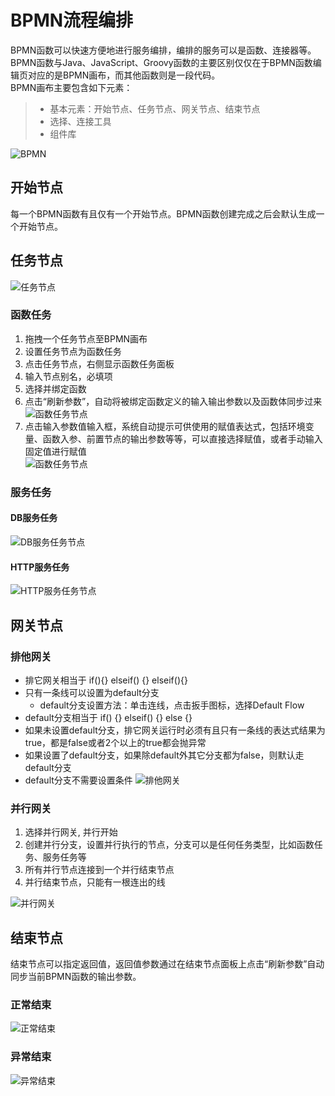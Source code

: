 # BPMN流程编排
BPMN函数可以快速方便地进行服务编排，编排的服务可以是函数、连接器等。BPMN函数与Java、JavaScript、Groovy函数的主要区别仅仅在于BPMN函数编辑页对应的是BPMN画布，而其他函数则是一段代码。  
BPMN画布主要包含如下元素：

> - 基本元素：开始节点、任务节点、网关节点、结束节点
> - 选择、连接工具
> - 组件库

![BPMN](../../../../../image/Starlink/dev/BPMN.png)
## 开始节点
每一个BPMN函数有且仅有一个开始节点。BPMN函数创建完成之后会默认生成一个开始节点。  
## 任务节点
![任务节点](../../../../../image/Starlink/dev/BPMN-task.png)
### 函数任务
1. 拖拽一个任务节点至BPMN画布
2. 设置任务节点为函数任务
3. 点击任务节点，右侧显示函数任务面板
4. 输入节点别名，必填项
5. 选择并绑定函数
6. 点击“刷新参数”，自动将被绑定函数定义的输入输出参数以及函数体同步过来  
![函数任务节点](../../../../../image/Starlink/dev/BPMN-script-task.png)
7. 点击输入参数值输入框，系统自动提示可供使用的赋值表达式，包括环境变量、函数入参、前置节点的输出参数等等，可以直接选择赋值，或者手动输入固定值进行赋值  
![函数任务节点](../../../../../image/Starlink/dev/BPMN-param-set-value.png)
### 服务任务
#### DB服务任务
![DB服务任务节点](../../../../../image/Starlink/dev/BPMN-DB-service-task.png)
#### HTTP服务任务
![HTTP服务任务节点](../../../../../image/Starlink/dev/BPMN-HTTP-service-task.png)
## 网关节点
### 排他网关
- 排它网关相当于 if(){} elseif() {} elseif(){}  
- 只有一条线可以设置为default分支
  * default分支设置方法：单击连线，点击扳手图标，选择Default Flow
- default分支相当于 if() {} elseif() {} else {}
- 如果未设置default分支，排它网关运行时必须有且只有一条线的表达式结果为true，都是false或者2个以上的true都会抛异常
- 如果设置了default分支，如果除default外其它分支都为false，则默认走default分支
- default分支不需要设置条件
![排他网关](../../../../../image/Starlink/dev/exclusive-gateway.png)
### 并行网关
1. 选择并行网关, 并行开始
2. 创建并行分支，设置并行执行的节点，分支可以是任何任务类型，比如函数任务、服务任务等
3. 所有并行节点连接到一个并行结束节点
4. 并行结束节点，只能有一根连出的线

![并行网关](../../../../../image/Starlink/dev/parallel-gateway.png)
## 结束节点
结束节点可以指定返回值，返回值参数通过在结束节点面板上点击“刷新参数”自动同步当前BPMN函数的输出参数。  
### 正常结束
![正常结束](../../../../../image/Starlink/dev/end-event.png)
### 异常结束
![异常结束](../../../../../image/Starlink/dev/error-event.png)